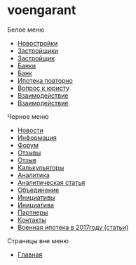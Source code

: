 # voengarant
Белое меню
<ul>
<li><a href="http://voengarant.soffia.by/app/novostroiki.html">Новостройки</a></li>
<li><a href="http://voengarant.soffia.by/app/zastroishchiki.html">Застройщики</a></li>
<li><a href="http://voengarant.soffia.by/app/zastroishchik.html">Застройщик</a></li>
<li><a href="http://voengarant.soffia.by/app/banks.html">Банки</a></li>
<li><a href="http://voengarant.soffia.by/app/bank.html">Банк</a></li>
<li><a href="http://voengarant.soffia.by/app/ipoteka-povtorno.html">Ипотека повторно</a></li>
<li><a href="http://voengarant.soffia.by/app/question-lawyer.html">Вопрос к юристу</a></li>
<li><a href="http://voengarant.soffia.by/app/vzaimodeistvie.html">Взаимодействие</a></li>
<li><a href="http://voengarant.soffia.by/app/control.html">Взаимодействие</a></li>
</ul>

Черное меню
<ul>
<li><a href="http://voengarant.soffia.by/app/news.html">Новости</a></li>
<li><a href="#">Информация</a></li>
<li><a href="#">Форум</a></li>
<li><a href="http://voengarant.soffia.by/app/reviews.html">Отзывы</a></li>
<li><a href="http://voengarant.soffia.by/app/review.html">Отзыв</a></li>
<li><a href="http://voengarant.soffia.by/app/calculator.html">Калькульяторы</a></li>
<li><a href="http://voengarant.soffia.by/app/analitic.html">Аналитика</a></li>
<li><a href="http://voengarant.soffia.by/app/analitic-list.html">Аналитическая статья</a></li>
<li><a href="http://voengarant.soffia.by/app/union.html">Объединение</a></li>
<li><a href="http://voengarant.soffia.by/app/initiatives.html">Инициативы</a></li>
<li><a href="http://voengarant.soffia.by/app/initiative.html">Инициатива</a></li>
<li><a href="#">Партнеры</a></li>
<li><a href="http://voengarant.soffia.by/app/contact.html">Контакты</a></li>
<li><a href="http://voengarant.soffia.by/app/articles.html">Военная ипотека в 2017году (статьи)</a></li>
</ul>

Страницы вне меню
<ul>

<li><a href="http://voengarant.soffia.by">Главная</a></li>
</ul>
